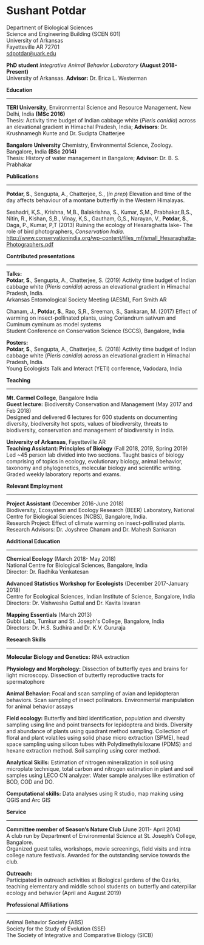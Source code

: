 # Sushant Potdar
Department of Biological Sciences  
Science and Engineering Building (SCEN 601)  
University of Arkansas  
Fayetteville AR 72701  
sdpotdar@uark.edu 
 
**PhD student** *Integrative Animal Behavior Laboratory* **(August 2018-Present)**  
University of Arkansas. **Advisor:** Dr. Erica L. Westerman  
 
  
**Education**   
______________________________________________________________________________________
**TERI University**, Environmental Science and Resource Management. New Delhi, India **(MSc 2016)**  
Thesis: Activity time budget of Indian cabbage white (*Pieris canidia*) across an elevational gradient in Himachal Pradesh, India; **Advisors**: Dr. Krushnamegh Kunte and Dr. Sudipta Chatterjee  
 
**Bangalore University** Chemistry, Environmental Science, Zoology. Bangalore, India
**(BSc 2014)**  
Thesis: History of water management in Bangalore; **Advisor**: Dr. B. S. Prabhakar  
 
    
**Publications**
_______________________________________________________________________________________
**Potdar, S**., Sengupta, A., Chatterjee, S., (*in prep*) Elevation and time of the day affects behaviour of a montane butterfly in the Western Himalayas.  
  
Seshadri, K,S., Krishna, M,B., Balakrishna, S., Kumar, S,M., Prabhakar,B,S., Nitin, R., Kishan, S,B., Vinay, K,S., Gautham, G,S., Narayan, V., **Potdar, S**., Daga, P., Kumar, P,T (2013) Ruining the ecology of Hesaraghatta lake- The role of bird photographers, *Conservation India*.
http://www.conservationindia.org/wp-content/files_mf/small_Hesaraghatta-Photographers.pdf  
  
  
**Contributed presentations**  
_______________________________________________________________________________________
**Talks:**  
**Potdar, S**., Sengupta, A., Chatterjee, S. (2019) Activity time budget of Indian cabbage white (*Pieris canidia*) across an elevational gradient in Himachal Pradesh, India.  
Arkansas Entomological Society Meeting (AESM), Fort Smith AR  
 
Chanam, J., **Potdar, S**., Rao, S,R., Sreeman, S., Sankaran, M. (2017) Effect of warming on insect-pollinated plants, using Coriandrum sativum and Cuminum cyminum as model systems  
Student Conference on Conservation Science (SCCS), Bangalore, India  
 
**Posters:**  
**Potdar, S**., Sengupta, A., Chatterjee, S. (2018) Activity time budget of Indian cabbage white (*Pieris canidia*) across an elevational gradient in Himachal Pradesh, India.  
Young Ecologists Talk and Interact (YETI) conference, Vadodara, India  
 
  
**Teaching**  
______________________________________________________________________________________
**Mt. Carmel College**, Bangalore India  
**Guest lecture:** Biodiversity Conservation and Management (May 2017 and Feb 2018)  
Designed and delivered 6 lectures for 600 students on documenting diversity, biodiversity hot spots, values of biodiversity, threats to biodiversity, conservation and management of biodiversity in India.  
 
**University of Arkansas**, Fayetteville AR  
**Teaching Assistant: Principles of Biology** (Fall 2018, 2019, Spring 2019)  
Led ~45 person lab divided into two sections. Taught basics of biology comprising of topics in ecology, evolutionary biology, animal behavior, taxonomy and phylogenetics, molecular biology and scientific writing. Graded weekly laboratory reports and exams.  
 
  
**Relevant Employment**  
_____________________________________________________________________________________
**Project Assistant** (December 2016-June 2018)  
Biodiversity, Ecosystem and Ecology Research (BEER) Laboratory, National Centre for
Biological Sciences (NCBS), Bangalore, India.  
Research Project: Effect of climate warming on insect-pollinated plants.  
Research Advisors: Dr. Joyshree Chanam and Dr. Mahesh Sankaran  
  
  
**Additional Education**  
_____________________________________________________________________________________
**Chemical Ecology** (March 2018- May 2018)  
National Centre for Biological Sciences, Bangalore, India  
Director: Dr. Radhika Venkatesan  
  
**Advanced Statistics Workshop for Ecologists** (December 2017-January 2018)  
Centre for Ecological Sciences, Indian Institute of Science, Bangalore, India  
Directors: Dr. Vishwesha Guttal and Dr. Kavita Isvaran  
  
**Mapping Essentials** (March 2013)  
Gubbi Labs, Tumkur and St. Joseph's College, Bangalore, India  
Directors: Dr. H.S. Sudhira  and Dr. K.V. Gururaja  
  
  
**Research Skills**  
_____________________________________________________________________________________
**Molecular Biology and Genetics:** RNA extraction   
  
**Physiology and Morphology:** Dissection of butterfly eyes and brains for light microscopy. Dissection of butterfly reproductive tracts for spermatophore  
  
**Animal Behavior:** Focal and scan sampling of avian and lepidopteran behaviors. Scan sampling of insect pollinators. Environmental manipulation for animal behavior assays  
  
**Field ecology:** Butterfly and bird identification, population and diversity sampling using line and point transects for lepidoptera and birds. Diversity and abundance of plants using quadrant method sampling. Collection of floral and plant volatiles using solid phase micro extraction (SPME), head space sampling using silicon tubes with Polydimethylsiloxane (PDMS) and hexane extraction method. Soil sampling using corer method.  
  
**Analytical Skills:** Estimation of nitrogen mineralization in soil using microplate technique, total carbon and nitrogen estimation in plant and soil samples using LECO CN analyzer. Water sample analyses like estimation of BOD, COD and DO.    
  
**Computational skills:** Data analyses using R studio, map making using QGIS and Arc GIS  
  
  
**Service**  
_____________________________________________________________________________________
**Committee member of Season’s Nature Club** (June 2011- April 2014)  
A club run by Department of Environmental Science at St. Joseph’s College, Bangalore.  
Organized guest talks, workshops, movie screenings, field visits and intra college nature festivals. Awarded for the outstanding service towards the club.  
  
**Outreach:**  
Participated in outreach activities at Biological gardens of the Ozarks, teaching elementary and middle school students on butterfly and caterpillar ecology and behavior (April and August 2019)  
  
  
**Professional Affiliations**  
_____________________________________________________________________________________
Animal Behavior Society (ABS)  
Society for the Study of Evolution (SSE)  
The Society of Integrative and Comparative Biology (SICB)   























  



